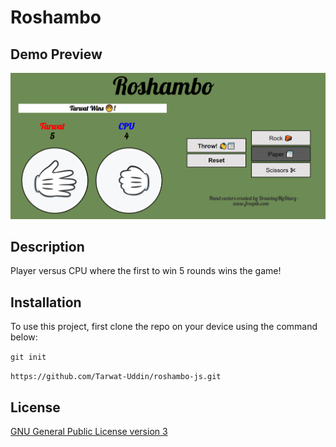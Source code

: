 # Roshambo

## Demo Preview

![Demo Preview](/assets/images/demo-preview.png)

## Description

Player versus CPU where the first to win 5 rounds wins the game!

## Installation

To use this project, first clone the repo on your device using the command below:

`git init`

`https://github.com/Tarwat-Uddin/roshambo-js.git`

## License

[GNU General Public License version 3](https://opensource.org/licenses/GPL-3.0)
